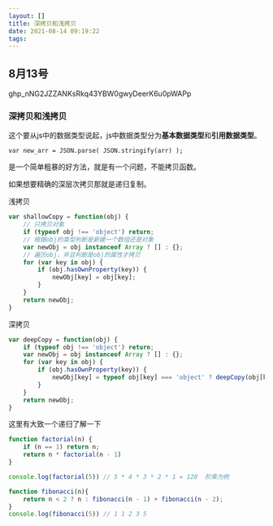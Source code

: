 ```yaml
---
layout: []
title: 深拷贝和浅拷贝
date: 2021-08-14 09:19:22
tags:
---
```


## 8月13号
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
### 深拷贝和浅拷贝

 这个要从js中的数据类型说起，js中数据类型分为**基本数据类型**和**引用数据类型**。

```
var new_arr = JSON.parse( JSON.stringify(arr) );
```

是一个简单粗暴的好方法，就是有一个问题，不能拷贝函数。

如果想要精确的深层次拷贝那就是递归复制。

浅拷贝

```javascript
var shallowCopy = function(obj) {
    // 只拷贝对象
    if (typeof obj !== 'object') return;
    // 根据obj的类型判断是新建一个数组还是对象
    var newObj = obj instanceof Array ? [] : {};
    // 遍历obj，并且判断是obj的属性才拷贝
    for (var key in obj) {
        if (obj.hasOwnProperty(key)) {
            newObj[key] = obj[key];
        }
    }
    return newObj;
}
```

深拷贝

```javascript
var deepCopy = function(obj) {
    if (typeof obj !== 'object') return;
    var newObj = obj instanceof Array ? [] : {};
    for (var key in obj) {
        if (obj.hasOwnProperty(key)) {
            newObj[key] = typeof obj[key] === 'object' ? deepCopy(obj[key]) : obj[key];
        }
    }
    return newObj;
}
```

这里有大致一个递归了解一下

```javascript
function factorial(n) {
    if (n == 1) return n;
    return n * factorial(n - 1)
}

console.log(factorial(5)) // 5 * 4 * 3 * 2 * 1 = 120  阶乘为例
```

```javascript
function fibonacci(n){
    return n < 2 ? n : fibonacci(n - 1) + fibonacci(n - 2);
}
console.log(fibonacci(5)) // 1 1 2 3 5
```




